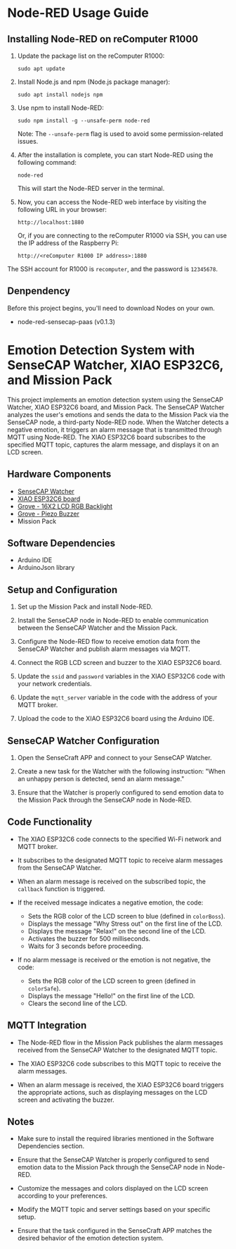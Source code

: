 # Node-RED Usage Guide

## Installing Node-RED on reComputer R1000

1. Update the package list on the reComputer R1000:
   ```
   sudo apt update
   ```

2. Install Node.js and npm (Node.js package manager):
   ```
   sudo apt install nodejs npm
   ```

3. Use npm to install Node-RED:
   ```
   sudo npm install -g --unsafe-perm node-red
   ```
   Note: The `--unsafe-perm` flag is used to avoid some permission-related issues.

4. After the installation is complete, you can start Node-RED using the following command:
   ```
   node-red
   ```
   This will start the Node-RED server in the terminal.

5. Now, you can access the Node-RED web interface by visiting the following URL in your browser:
   ```
   http://localhost:1880
   ```
   Or, if you are connecting to the reComputer R1000 via SSH, you can use the IP address of the Raspberry Pi:
   ```
   http://<reComputer R1000 IP address>:1880
   ```

The SSH account for R1000 is `recomputer`, and the password is `12345678`.


## Denpendency

Before this project begins, you'll need to download Nodes on your own.

- node-red-sensecap-paas (v0.1.3)

# Emotion Detection System with SenseCAP Watcher, XIAO ESP32C6, and Mission Pack

This project implements an emotion detection system using the SenseCAP Watcher, XIAO ESP32C6 board, and Mission Pack. The SenseCAP Watcher analyzes the user's emotions and sends the data to the Mission Pack via the SenseCAP node, a third-party Node-RED node. When the Watcher detects a negative emotion, it triggers an alarm message that is transmitted through MQTT using Node-RED. The XIAO ESP32C6 board subscribes to the specified MQTT topic, captures the alarm message, and displays it on an LCD screen.

## Hardware Components

- [SenseCAP Watcher](https://www.kickstarter.com/projects/seeed/sensecap-watcher-open-source-ai-assistant-for-smarter-spaces)
- [XIAO ESP32C6 board](https://www.seeedstudio.com/Seeed-Studio-XIAO-ESP32C6-p-5884.html)
- [Grove - 16X2 LCD RGB Backlight](https://www.seeedstudio.com/Grove-LCD-RGB-Backlight.html)
- [Grove - Piezo Buzzer](https://www.seeedstudio.com/Grove-Buzzer.html)
- Mission Pack

## Software Dependencies

- Arduino IDE
- ArduinoJson library

## Setup and Configuration

1. Set up the Mission Pack and install Node-RED.

2. Install the SenseCAP node in Node-RED to enable communication between the SenseCAP Watcher and the Mission Pack.

3. Configure the Node-RED flow to receive emotion data from the SenseCAP Watcher and publish alarm messages via MQTT.

4. Connect the RGB LCD screen and buzzer to the XIAO ESP32C6 board.

5. Update the `ssid` and `password` variables in the XIAO ESP32C6 code with your network credentials.

6. Update the `mqtt_server` variable in the code with the address of your MQTT broker.

7. Upload the code to the XIAO ESP32C6 board using the Arduino IDE.

## SenseCAP Watcher Configuration

1. Open the SenseCraft APP and connect to your SenseCAP Watcher.

2. Create a new task for the Watcher with the following instruction: "When an unhappy person is detected, send an alarm message."

3. Ensure that the Watcher is properly configured to send emotion data to the Mission Pack through the SenseCAP node in Node-RED.

## Code Functionality

- The XIAO ESP32C6 code connects to the specified Wi-Fi network and MQTT broker.

- It subscribes to the designated MQTT topic to receive alarm messages from the SenseCAP Watcher.

- When an alarm message is received on the subscribed topic, the `callback` function is triggered.

- If the received message indicates a negative emotion, the code:
  - Sets the RGB color of the LCD screen to blue (defined in `colorBoss`).
  - Displays the message "Why Stress out" on the first line of the LCD.
  - Displays the message "Relax!" on the second line of the LCD.
  - Activates the buzzer for 500 milliseconds.
  - Waits for 3 seconds before proceeding.

- If no alarm message is received or the emotion is not negative, the code:
  - Sets the RGB color of the LCD screen to green (defined in `colorSafe`).
  - Displays the message "Hello!" on the first line of the LCD.
  - Clears the second line of the LCD.

## MQTT Integration

- The Node-RED flow in the Mission Pack publishes the alarm messages received from the SenseCAP Watcher to the designated MQTT topic.

- The XIAO ESP32C6 code subscribes to this MQTT topic to receive the alarm messages.

- When an alarm message is received, the XIAO ESP32C6 board triggers the appropriate actions, such as displaying messages on the LCD screen and activating the buzzer.

## Notes
- Make sure to install the required libraries mentioned in the Software Dependencies section.

- Ensure that the SenseCAP Watcher is properly configured to send emotion data to the Mission Pack through the SenseCAP node in Node-RED.

- Customize the messages and colors displayed on the LCD screen according to your preferences.

- Modify the MQTT topic and server settings based on your specific setup.

- Ensure that the task configured in the SenseCraft APP matches the desired behavior of the emotion detection system.


















